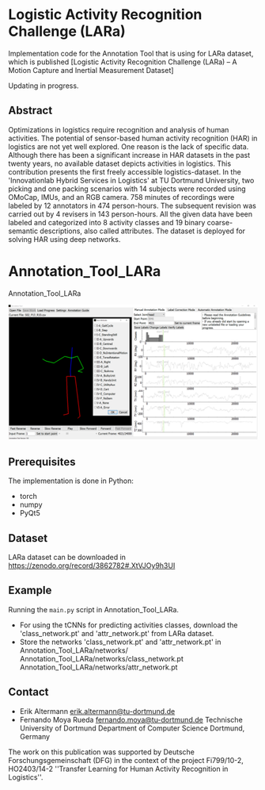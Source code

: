 # Logistic Activity Recognition Challenge (LARa) 
Implementation code for the Annotation Tool that is using for LARa dataset, which is published [Logistic Activity Recognition Challenge (LARa) – A Motion Capture and Inertial Measurement Dataset]

Updating in progress.

## Abstract

Optimizations in logistics require recognition and analysis of human activities. The potential of sensor-based human activity recognition (HAR) in logistics are not yet well explored. One reason is the lack of specific data. Although there has been a significant increase in HAR datasets in the past twenty years, no available dataset depicts activities in logistics. This contribution presents the first freely accessible logistics-dataset. In the 'Innovationlab Hybrid Services in Logistics' at TU Dortmund University, two picking and one packing scenarios with 14 subjects were recorded using OMoCap, IMUs, and an RGB camera. 758 minutes of recordings were labeled by 12 annotators in 474 person-hours. The subsequent revision was carried out by 4 revisers in 143 person-hours. All the given data have been labeled and categorized into 8 activity classes and $19$ binary coarse-semantic descriptions, also called attributes. The dataset is deployed for solving HAR using deep networks.

# Annotation_Tool_LARa
Annotation_Tool_LARa

![Annotation Tool](AnnotationTool.png)

## Prerequisites
The implementation is done in Python:
- torch
- numpy
- PyQt5

## Dataset

LARa dataset can be downloaded in https://zenodo.org/record/3862782#.XtVJOy9h3UI

## Example

Running the `main.py` script in Annotation_Tool_LARa. 
- For using the tCNNs for predicting activities classes, download the 'class_network.pt' and 'attr_network.pt' from LARa dataset. 
- Store the networks 'class_network.pt' and 'attr_network.pt' in Annotation_Tool_LARa/networks/
  Annotation_Tool_LARa/networks/class_network.pt
  Annotation_Tool_LARa/networks/attr_network.pt
  

## Contact

  - Erik Altermann        erik.altermann@tu-dortmund.de
  - Fernando Moya Rueda   fernando.moya@tu-dortmund.de
Technische University of Dortmund
Department of Computer Science
Dortmund, Germany
  
  
The work on this publication was supported by Deutsche Forschungsgemeinschaft (DFG) in the context of the project Fi799/10-2, HO2403/14-2 ''Transfer Learning for Human Activity Recognition in Logistics''.
